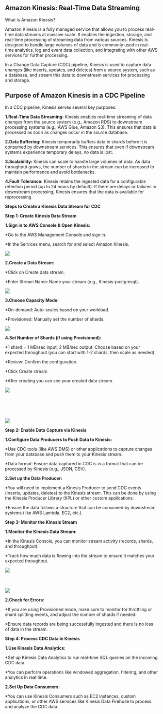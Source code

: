## Amazon Kinesis: Real-Time Data Streaming

What is Amazon Kinesis?

Amazon Kinesis is a fully managed service that allows you to process real-time data streams at massive scale. It enables the ingestion, storage, and real-time processing of streaming data from various sources. 
Kinesis is designed to handle large volumes of data and is commonly used in real-time analytics, log and event data collection, and integrating with other AWS services for further processing.

In a Change Data Capture (CDC) pipeline, Kinesis is used to capture data changes (like inserts, updates, and deletes) from a source system, such as a database, and stream this data to 
downstream services for processing and storage.

## Purpose of Amazon Kinesis in a CDC Pipeline

In a CDC pipeline, Kinesis serves several key purposes:

**1.Real-Time Data Streaming:** Kinesis enables real-time streaming of data changes from the source system (e.g., Amazon RDS) to downstream processing systems (e.g., AWS Glue, Amazon S3). 
							This ensures that data is processed as soon as changes occur in the source database.

**2.Data Buffering:** Kinesis temporarily buffers data in shards before it is consumed by downstream services. This ensures that even if downstream systems experience temporary delays, no data is lost.

**3.Scalability:** Kinesis can scale to handle large volumes of data. As data throughput grows, the number of shards in the stream can be increased to maintain performance and avoid bottlenecks.

**4.Fault Tolerance:** Kinesis retains the ingested data for a configurable retention period (up to 24 hours by default). If there are delays or failures in downstream processing, 
					Kinesis ensures that the data is available for reprocessing.
					
					
**Steps to Create a Kinesis Data Stream for CDC**
	
**Step 1: Create Kinesis Data Stream**
    

**1.Sign in to AWS Console & Open Kinesis:**

*Go to the AWS Management Console and sign in.

*In the Services menu, search for and select Amazon Kinesis.

<img src="https://bitbucket.org/ivorsource/kinesis/raw/f355ab55d7283068ce89e2ef303c4123f34184d5/images/k.png">


**2.Create a Data Stream:**

*Click on Create data stream.

*Enter Stream Name: Name your stream (e.g., Kinesis-postgresql).

<img src="https://bitbucket.org/ivorsource/kinesis/raw/f355ab55d7283068ce89e2ef303c4123f34184d5/images/k-2.png">


**3.Choose Capacity Mode:**

*On-demand: Auto-scales based on your workload.

*Provisioned: Manually set the number of shards.


<img src="https://bitbucket.org/ivorsource/kinesis/raw/f355ab55d7283068ce89e2ef303c4123f34184d5/images/k-3.png">


**4.Set Number of Shards (if using Provisioned):**

*1 shard = 1 MB/sec input, 2 MB/sec output. Choose based on your expected throughput (you can start with 1-2 shards, then scale as needed).

*Review: Confirm the configuration.

*Click Create stream.

*After creating you can see your created data stream.

<img src="https://bitbucket.org/ivorsource/kinesis/raw/f355ab55d7283068ce89e2ef303c4123f34184d5/images/k-4.png">
<br>
<br>
<br>
<br>
<br>
<br>
<img src="https://bitbucket.org/ivorsource/kinesis/raw/f355ab55d7283068ce89e2ef303c4123f34184d5/images/image%20(2).png">


**Step 2: Enable Data Capture via Kinesis**


**1.Configure Data Producers to Push Data to Kinesis:**

*Use CDC tools (like AWS DMS) or other applications to capture changes from your database and push them to your Kinesis stream.

*Data format: Ensure data captured in CDC is in a format that can be processed by Kinesis (e.g., JSON, CSV).


**2.Set up the Data Producer:**

*You will need to implement a Kinesis Producer to send CDC events (inserts, updates, deletes) to the Kinesis stream. This can be done by using the Kinesis Producer Library (KPL) or other custom applications.

*Ensure the data follows a structure that can be consumed by downstream systems (like AWS Lambda, EC2, etc.).


**Step 3: Monitor the Kinesis Stream**
	

**1.Monitor the Kinesis Data Stream:**

*In the Kinesis Console, you can monitor stream activity (records, shards, and throughput).

*Track how much data is flowing into the stream to ensure it matches your expected throughput.


<img src="https://bitbucket.org/ivorsource/kinesis/raw/f355ab55d7283068ce89e2ef303c4123f34184d5/images/image.png">
<br>
<br>
<br>
<br>
<img src="https://bitbucket.org/ivorsource/kinesis/raw/f355ab55d7283068ce89e2ef303c4123f34184d5/images/image%20(1).png">


**2.Check for Errors:**

*If you are using Provisioned mode, make sure to monitor for throttling or shard splitting events, and adjust the number of shards if needed.

*Ensure data records are being successfully ingested and there is no loss of data in the stream.


**Step 4: Process CDC Data in Kinesis**

**1.Use Kinesis Data Analytics:**

*Set up Kinesis Data Analytics to run real-time SQL queries on the incoming CDC data.

*You can perform operations like windowed aggregation, filtering, and other analytics in real time.


**2.Set Up Data Consumers:**

*You can use Kinesis Consumers such as EC2 instances, custom applications, or other AWS services like Kinesis Data Firehose to process and analyze the CDC data.